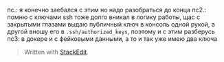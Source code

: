 
пс.: я конечно заебался с этим но надо разобраться до конца
пс2.: помню с ключами ssh тоже долго вникал в логику работы, щас с закрытыми глазами выдаю публичный ключ в консоль одной рукой, а другой вношу его в `.ssh/authorized_keys`, поэтому и с этим разберусь
пс3: в докере и с фейковыми данными, а то и так уже имею два ключа


> Written with [StackEdit](https://stackedit.io/).
<!--stackedit_data:
eyJoaXN0b3J5IjpbLTYxNjk4NTExLDEwMzE2MzExOTBdfQ==
-->